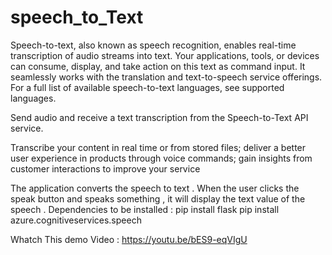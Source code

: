 # speech_to_Text
Speech-to-text, also known as speech recognition, enables real-time transcription of audio streams into text. Your applications, tools, or devices can consume, display, and take action on this text as command input. It seamlessly works with the translation and text-to-speech service offerings. For a full list of available speech-to-text languages, see supported languages.

Send audio and receive a text transcription from the Speech-to-Text API service.

Transcribe your content in real time or from stored files;
deliver a better user experience in products through voice commands;
gain insights from customer interactions to improve your service

The application converts the speech to text . When the user clicks the speak button and speaks something , it will display the text value of the speech . 
Dependencies to be installed :
pip install flask
pip install azure.cognitiveservices.speech

Whatch This demo Video :
https://youtu.be/bES9-eqVIgU
